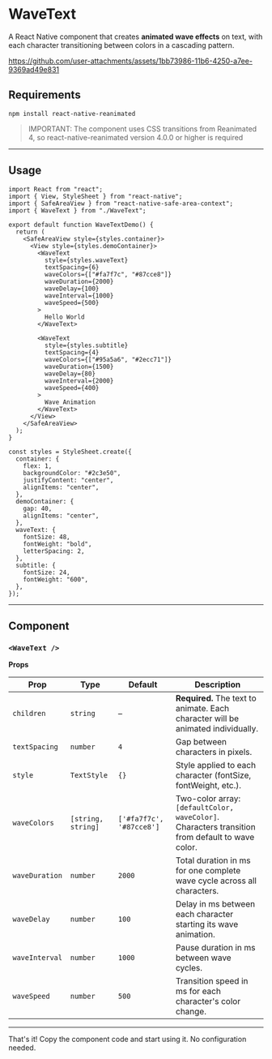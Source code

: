 # WaveText

A React Native component that creates **animated wave effects** on text, with each character transitioning between colors in a cascading pattern.


https://github.com/user-attachments/assets/1bb73986-11b6-4250-a7ee-9369ad49e831


## Requirements

```
npm install react-native-reanimated
```

> IMPORTANT: The component uses CSS transitions from Reanimated 4, so react-native-reanimated version 4.0.0 or higher is required

---

## Usage

```tsx
import React from "react";
import { View, StyleSheet } from "react-native";
import { SafeAreaView } from "react-native-safe-area-context";
import { WaveText } from "./WaveText";

export default function WaveTextDemo() {
  return (
    <SafeAreaView style={styles.container}>
      <View style={styles.demoContainer}>
        <WaveText
          style={styles.waveText}
          textSpacing={6}
          waveColors={["#fa7f7c", "#87cce8"]}
          waveDuration={2000}
          waveDelay={100}
          waveInterval={1000}
          waveSpeed={500}
        >
          Hello World
        </WaveText>

        <WaveText
          style={styles.subtitle}
          textSpacing={4}
          waveColors={["#95a5a6", "#2ecc71"]}
          waveDuration={1500}
          waveDelay={80}
          waveInterval={2000}
          waveSpeed={400}
        >
          Wave Animation
        </WaveText>
      </View>
    </SafeAreaView>
  );
}

const styles = StyleSheet.create({
  container: {
    flex: 1,
    backgroundColor: "#2c3e50",
    justifyContent: "center",
    alignItems: "center",
  },
  demoContainer: {
    gap: 40,
    alignItems: "center",
  },
  waveText: {
    fontSize: 48,
    fontWeight: "bold",
    letterSpacing: 2,
  },
  subtitle: {
    fontSize: 24,
    fontWeight: "600",
  },
});
```

---

## Component

### `<WaveText />`

**Props**

| Prop           | Type               | Default                  | Description                                                                                     |
| -------------- | ------------------ | ------------------------ | ----------------------------------------------------------------------------------------------- |
| `children`     | `string`           | –                        | **Required.** The text to animate. Each character will be animated individually.                |
| `textSpacing`  | `number`           | `4`                      | Gap between characters in pixels.                                                               |
| `style`        | `TextStyle`        | `{}`                     | Style applied to each character (fontSize, fontWeight, etc.).                                   |
| `waveColors`   | `[string, string]` | `['#fa7f7c', '#87cce8']` | Two-color array: `[defaultColor, waveColor]`. Characters transition from default to wave color. |
| `waveDuration` | `number`           | `2000`                   | Total duration in ms for one complete wave cycle across all characters.                         |
| `waveDelay`    | `number`           | `100`                    | Delay in ms between each character starting its wave animation.                                 |
| `waveInterval` | `number`           | `1000`                   | Pause duration in ms between wave cycles.                                                       |
| `waveSpeed`    | `number`           | `500`                    | Transition speed in ms for each character's color change.                                       |

---

That's it! Copy the component code and start using it. No configuration needed.
